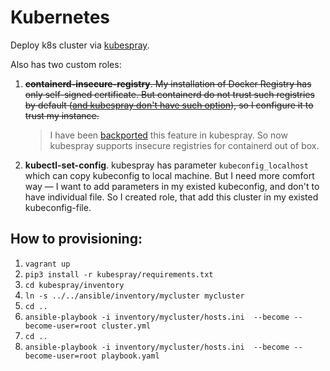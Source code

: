 
# Kubernetes
Deploy k8s cluster via [kubespray](https://github.com/kubernetes-sigs/kubespray). 

Also has two custom roles:

  1. ~~**containerd-insecure-registry**. My installation of Docker Registry has only self-signed certificate. But containerd do not trust such registries by default ([and kubespray don't have such option](https://github.com/kubernetes-sigs/kubespray/issues/7060)), so I configure it to trust my instance.~~

      > I have been [backported](https://github.com/kubernetes-sigs/kubespray/pull/8298) this feature in kubespray. So now kubespray supports insecure registries for containerd out of box.

  1. **kubectl-set-config**. kubespray has parameter `kubeconfig_localhost` which can copy kubeconfig to local machine. But I need more comfort way — I want to add parameters in my existed kubeconfig, and don't to have individual file. So I created role, that add this cluster in my existed kubeconfig-file.


## How to provisioning:

1. `vagrant up`
1. `pip3 install -r kubespray/requirements.txt`
1. `cd kubespray/inventory`
1. `ln -s ../../ansible/inventory/mycluster mycluster`
1. `cd ..`
1. `ansible-playbook -i inventory/mycluster/hosts.ini  --become --become-user=root cluster.yml`
1. `cd ..`
1. `ansible-playbook -i inventory/mycluster/hosts.ini  --become --become-user=root playbook.yaml`

